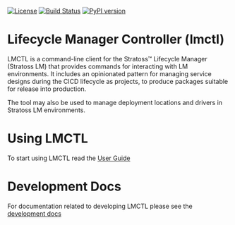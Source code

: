 [![License](https://img.shields.io/badge/License-Apache%202.0-blue.svg)](https://opensource.org/licenses/Apache-2.0)
[![Build Status](https://travis-ci.com/accanto-systems/lmctl.svg?branch=master)](https://travis-ci.com/accanto-systems/lmctl)
[![PyPI version](https://badge.fury.io/py/lmctl.svg)](https://badge.fury.io/py/lmctl)

# Lifecycle Manager Controller (lmctl)

LMCTL is a command-line client for the Stratoss™ Lifecycle Manager (Stratoss LM) that provides commands for interacting with LM environments. It includes an opinionated pattern for managing service designs during the CICD lifecycle as projects, to produce packages suitable for release into production.

The tool may also be used to manage deployment locations and drivers in Stratoss LM environments.

# Using LMCTL

To start using LMCTL read the [User Guide](./docs/index.md)

# Development Docs

For documentation related to developing LMCTL please see the [development docs](./developer_docs/index.md)
